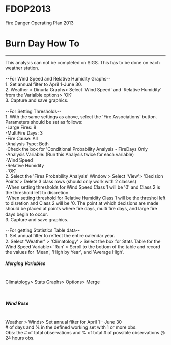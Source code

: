 FDOP2013
========

Fire Danger Operating Plan 2013


<h1>Burn Day How To</h1>
<hr> This analysis can not be completed on SIGS. This has to be done on each weather station. 
<br>
<br>--For Wind Speed and Relative Humidity Graphs--
<br>1. Set annual filter to April 1-June 30. 
<br>2. Weather > Dinurla Graphs> Select 'Wind Speed' and 'Relative Humidity' from the Varialble options> 'OK'
<br>3. Capture and save graphics. 
 
<br>
<br>--For Setting Thresholds--
<br>1. With the same settings as above, select the 'Fire Associations' button. Parameters should be set as follows:
  <br>-Large Fires: 8
  <br>-MultiFire Days: 3
  <br>-Fire Cause: All
  <br>-Analysis Type: Both
  <br>-Check the box for 'Conditional Probability Analysis - FireDays Only
  <br>-Analysis Variable: (Run this Analysis twice for each variable)
    <br>-Wind Speed
    <br>-Relative Humidity
  <br>-'OK'
<br>2. Select the 'Fires Probability Analysis' Window > Select 'View'> 'Decision Points'> Delete 3 class rows (should only work with 2 classes) 
  <br>-When setting thresholds for Wind Speed Class 1 will be '0' and Class 2 is the threshold left to discretion. 
  <br>-When setting threshold for Relative Humidity Class 1 will be the threshol left to disretion and Class 2 will be '0.
    The point at which decisions are made should be placed at points where fire days, multi fire days, and large fire days     begin to occur. 
<br>3. Capture and save graphics. 


<br>
<br>--For getting Statistics Table data--
<br>1. Set annual filter to reflect the entire calendar year. 
<br>2. Select 'Weather' > 'Climatology' > Select the box for Stats Table for the Wind Speed Variable> 'Run' > Scroll to the bottom of the table and record the values for 'Mean', 'High by Year', and 'Average High'.




<h5>Merging Variables</h5>
<br>Climatology> Stats Graphs> Options> Merge


<br><h5>Wind Rose</h5>
<br>Weather > Winds> Set annual filter for April 1 - June 30
<br> # of days and % in the defined working set with 1 or more obs. 
<br> Obs: the # of total observations and % of total # of possible observations @ 24 hours obs. 
